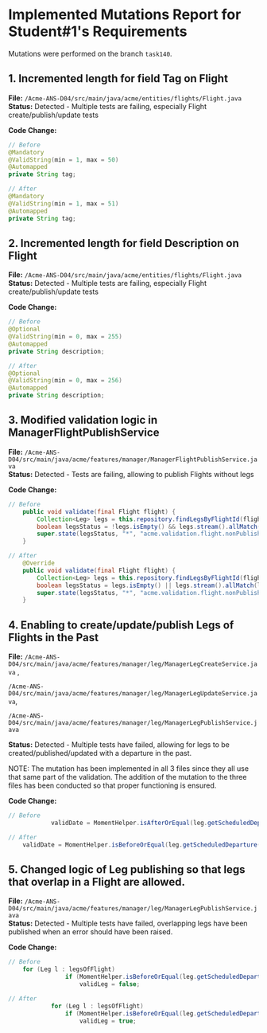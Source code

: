  # Implemented Mutations Report for Student#1's Requirements

Mutations were performed on the branch `task140`.

## 1. Incremented length for field Tag on Flight

**File:** `/Acme-ANS-D04/src/main/java/acme/entities/flights/Flight.java`  
**Status:** Detected - Multiple tests are failing, especially Flight create/publish/update tests

**Code Change:**
```java
// Before
@Mandatory
@ValidString(min = 1, max = 50)
@Automapped
private String tag;

// After
@Mandatory
@ValidString(min = 1, max = 51)
@Automapped
private String tag;
```

## 2. Incremented length for field Description on Flight

**File:** `/Acme-ANS-D04/src/main/java/acme/entities/flights/Flight.java`  
**Status:** Detected - Multiple tests are failing, especially Flight create/publish/update tests

**Code Change:**
```java
// Before
@Optional
@ValidString(min = 0, max = 255)
@Automapped
private String description;

// After
@Optional
@ValidString(min = 0, max = 256)
@Automapped
private String description;
```

## 3. Modified validation logic in ManagerFlightPublishService

**File:** `/Acme-ANS-D04/src/main/java/acme/features/manager/ManagerFlightPublishService.java`  
**Status:** Detected - Tests are failing, allowing to publish Flights without legs


**Code Change:**
```java
// Before
	public void validate(final Flight flight) {
		Collection<Leg> legs = this.repository.findLegsByFlightId(flight.getId());
		boolean legsStatus = !legs.isEmpty() && legs.stream().allMatch(l -> l.getDraftMode() == false);
		super.state(legsStatus, "*", "acme.validation.flight.nonPublishedLegs.message");
	}

// After
	@Override
	public void validate(final Flight flight) {
		Collection<Leg> legs = this.repository.findLegsByFlightId(flight.getId());
		boolean legsStatus = legs.isEmpty() || legs.stream().allMatch(l -> l.getDraftMode() == false);
		super.state(legsStatus, "*", "acme.validation.flight.nonPublishedLegs.message");
	}
```

## 4. Enabling to create/update/publish Legs of Flights in the Past

**File:** `/Acme-ANS-D04/src/main/java/acme/features/manager/leg/ManagerLegCreateService.java` , 

`/Acme-ANS-D04/src/main/java/acme/features/manager/leg/ManagerLegUpdateService.java`,

`/Acme-ANS-D04/src/main/java/acme/features/manager/leg/ManagerLegPublishService.java`


**Status:** Detected - Multiple tests have failed, allowing for legs to be created/published/updated with a departure in the past.

NOTE: The mutation has been implemented in all 3 files since they all use that same part of the validation. The addition of the mutation to the three files has been conducted so that proper functioning is ensured. 

**Code Change:**
```java
// Before
			validDate = MomentHelper.isAfterOrEqual(leg.getScheduledDeparture(), currentMoment);

// After
	validDate = MomentHelper.isBeforeOrEqual(leg.getScheduledDeparture(), currentMoment);
```

## 5. Changed logic of Leg publishing so that legs that overlap in a Flight are allowed. 

**File:** `/Acme-ANS-D04/src/main/java/acme/features/manager/leg/ManagerLegPublishService.java`  
**Status:** Detected - Multiple tests have failed, overlapping legs have been published when an error should have been raised.

**Code Change:**
```java
// Before
	for (Leg l : legsOfFlight)
				if (MomentHelper.isBeforeOrEqual(leg.getScheduledDeparture(), l.getScheduledArrival()) && MomentHelper.isAfterOrEqual(leg.getScheduledArrival(), l.getScheduledDeparture()))
					validLeg = false;

// After
			for (Leg l : legsOfFlight)
				if (MomentHelper.isBeforeOrEqual(leg.getScheduledDeparture(), l.getScheduledArrival()) && MomentHelper.isAfterOrEqual(leg.getScheduledArrival(), l.getScheduledDeparture()))
					validLeg = true;
```
